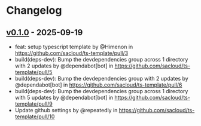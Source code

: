 # Changelog

## [v0.1.0](https://github.com/sacloud/ts-template/commits/v0.1.0) - 2025-09-19
- feat: setup typescript template by @Himenon in https://github.com/sacloud/ts-template/pull/3
- build(deps-dev): Bump the devdependencies group across 1 directory with 2 updates by @dependabot[bot] in https://github.com/sacloud/ts-template/pull/5
- build(deps-dev): Bump the devdependencies group with 2 updates by @dependabot[bot] in https://github.com/sacloud/ts-template/pull/6
- build(deps-dev): Bump the devdependencies group across 1 directory with 5 updates by @dependabot[bot] in https://github.com/sacloud/ts-template/pull/9
- Update github settings by @repeatedly in https://github.com/sacloud/ts-template/pull/10
